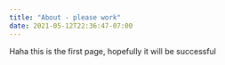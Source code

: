 ```yaml
---
title: "About - please work"
date: 2021-05-12T22:36:47-07:00
---
```


Haha this is the first page, hopefully it will be successful